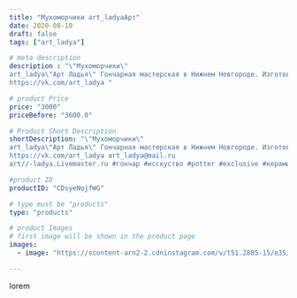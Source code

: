 ```yaml
---
title: "Мухоморчики art_ladyaАрт"
date: 2020-08-10
draft: false
tags: ["art_ladya"]

# meta description
description : "\"Мухоморчики\" 
art_ladya\"Арт Ладья\" Гончарная мастерская в Нижнем Новгороде. Изготовление керамики и мастер//-классы по обучению. 
https://vk.com/art_ladya "

# product Price
price: "3000"
priceBefore: "3600.0"

# Product Short Description
shortDescription: "\"Мухоморчики\" 
art_ladya\"Арт Ладья\" Гончарная мастерская в Нижнем Новгороде. Изготовление керамики и мастер//-классы по обучению. 
https://vk.com/art_ladya art_ladya@mail.ru 
art//-ladya.Livemaster.ru #гончар #исскуство #potter #exclusive #керамикаручнаяработа #керамиканазаказ #handmade #керамика #эксклюзивнаякерамика #painter #decor #ceramicar #nntoday #claygoods #гриб #earthenware #ceramic #mushrooms #нэцкэ #глиняныефигурки #magic #мухомор #ceramicart #сказка #фигурки #clay #авторскаякерамика"

#product ID
productID: "CDsyeNojfWG"

# type must be "products"
type: "products"

# product Images
# first image will be shown in the product page
images:
  - image: "https://scontent-arn2-2.cdninstagram.com/v/t51.2885-15/e35/117232085_296098311670104_8902402183048578800_n.jpg?se=7&tp=1&_nc_ht=scontent-arn2-2.cdninstagram.com&_nc_cat=100&_nc_ohc=q7Qje8j-DksAX_E24ID&ccb=7-4&oh=a4ea33809061cc1beda9b56d7572cedf&oe=60834BA4&_nc_sid=86f79a&ig_cache_key=MjM3MjQ5MzA4MjI2NjMwMTgzMA%3D%3D.2-ccb7-4"

---
```

lorem
